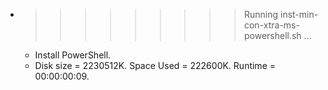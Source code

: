 * >>>>>>>>> Running inst-min-con-xtra-ms-powershell.sh ...
  * Install PowerShell.
  * Disk size = 2230512K. Space Used = 222600K. Runtime = 00:00:00:09.
